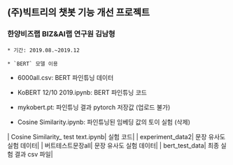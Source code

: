 ## (주)빅트리의 챗봇 기능 개선 프로젝트

### 한양비즈랩 BIZ&AI랩 연구원 김남형
~~~
* 기간: 2019.08.~2019.12

* `BERT` 모델 이용
~~~

* 6000all.csv: BERT 파인튜닝 데이터
* KoBERT 12/10 2019.ipynb: BERT 파인튜닝 코드

* mykobert.pt: 파인튜닝 결과 pytorch 저장값 (업로드 불가)
* Cosine Similarity.ipynb: 파인튜닝된 임베딩 값의 토이 실험 (삭제)

| Cosine Similarity_ test text.ipynb| 실험 코드|
| experiment_data2| 문장 유사도 실험 데이터|
| 버트테스트문장all| 문장 유사도 실험 데이터|
| bert_test_data| 최종 실험 결과 csv 파일|
